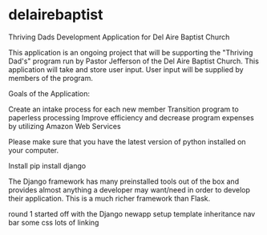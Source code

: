 # delairebaptist
Thriving Dads Development Application for Del Aire Baptist Church

This application is an ongoing project that will be supporting the "Thriving Dad's" program run by Pastor Jefferson of the Del Aire Baptist Church. 
This application will take and store user input. User input will be supplied by members of the program. 

Goals of the Application:

Create an intake process for each new member
Transition program to paperless processing
Improve efficiency and decrease program expenses by utilizing Amazon Web Services 


Please make sure that you have the latest version of python installed on your computer. 


Install
pip install django

The Django framework has many preinstalled tools out of the box and provides almost anything a developer may want/need in order to develop their application. This is a much richer framework than Flask.


round 1
started off with the Django newapp setup
template inheritance 
nav bar
some css
lots of linking 
